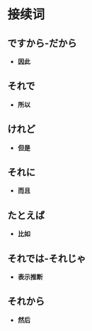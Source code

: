 # 接续词

## ですから-だから

- **因此**

## それで

- **所以**

## けれど

- **但是**

## それに

- **而且**

## たとえば

- **比如**

## それでは-それじゃ

- **表示推断**

## それから

- **然后**
